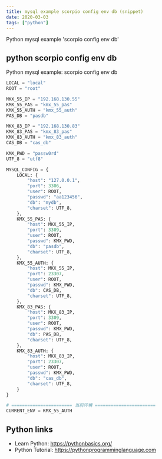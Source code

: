 ```yaml
---
title: mysql example scorpio config env db (snippet)
date: 2020-03-03
tags: ["python"]
---
```

Python mysql example 'scorpio config env db'


## python scorpio config env db

Python mysql example: scorpio config env db

```python
LOCAL = "local"
ROOT = "root"

MKX_55_IP = "192.168.130.55"
KMX_55_PAS = "kmx_55_pas"
KMX_55_AUTH = "kmx_55_auth"
PAS_DB = "pasdb"

MKX_83_IP = "192.168.130.83"
KMX_83_PAS = "kmx_83_pas"
KMX_83_AUTH = "kmx_83_auth"
CAS_DB = "cas_db"

KMX_PWD = "passw0rd"
UTF_8 = "utf8"

MYSQL_CONFIG = {
    LOCAL: {
        "host": "127.0.0.1",
        "port": 3306,
        "user": ROOT,
        "passwd": "aa123456",
        "db": "mydb",
        "charset": UTF_8,
    },
    KMX_55_PAS: {
        "host": MKX_55_IP,
        "port": 3309,
        "user": ROOT,
        "passwd": KMX_PWD,
        "db": "pasdb",
        "charset": UTF_8,
    },
    KMX_55_AUTH: {
        "host": MKX_55_IP,
        "port": 23307,
        "user": ROOT,
        "passwd": KMX_PWD,
        "db": CAS_DB,
        "charset": UTF_8,
    },
    KMX_83_PAS: {
        "host": MKX_83_IP,
        "port": 3309,
        "user": ROOT,
        "passwd": KMX_PWD,
        "db": PAS_DB,
        "charset": UTF_8,
    },
    KMX_83_AUTH: {
        "host": MKX_83_IP,
        "port": 23307,
        "user": ROOT,
        "passwd": KMX_PWD,
        "db": "cas_db",
        "charset": UTF_8,
    }
}

# ======================= 当前环境 =======================
CURRENT_ENV = KMX_55_AUTH


```

## Python links

- Learn Python: https://pythonbasics.org/
- Python Tutorial: https://pythonprogramminglanguage.com
